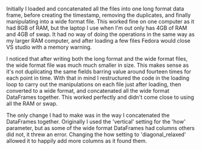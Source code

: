 Initially I loaded and concatenated all the files into one long format data frame, before creating the timestamp, removing the duplicates, and finally manipulating into a wide format file.  This worked fine on one computer as it had 8GB of RAM, but the laptop I use when I'm out only has 4GB of RAM and 4GB of swap. It had no way of doing the operations in the same way as my larger RAM computer, and after loading a few files Fedora would close VS studio with a memory warning.

I noticed that after writing both the long format and the wide format files, the wide format file was much much smaller in size. This makes sense as it's not duplicating the same fields barring value around fourteen times for each point in time. With that in mind I restructured the code in the loading loop to carry out the manipulations on each file just after loading, then converted to a wide format, and concatenated all the wide format DataFrames together. This worked perfectly and didn't come close to using all the RAM or swap.

The only change I had to make was in the way I concatenated the DataFrames together. Originally I used the 'vertical' setting for the 'how' parameter, but as some of the wide format DataFrames had columns others did not, it threw an error. Changing the how setting to 'diagonal_relaxed' allowed it to happily add more columns as it found them.
